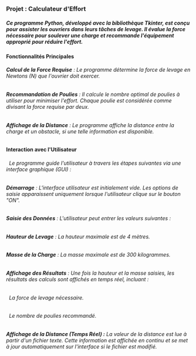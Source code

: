### **Projet : Calculateur d'Effort**



##### Ce programme Python, développé avec la bibliothèque Tkinter, est conçu pour assister les ouvriers dans leurs tâches de levage. Il évalue la force nécessaire pour soulever une charge et recommande l'équipement approprié pour réduire l'effort.









#### 	**Fonctionnalités Principales**



###### 		**Calcul de la Force Requise** : Le programme détermine la force de levage en Newtons (N) que l'ouvrier doit exercer.



###### 

###### 		**Recommandation de Poulies** : Il calcule le nombre optimal de poulies à utiliser pour minimiser l'effort. Chaque poulie est 			considérée comme divisant la force requise par deux.



###### 

###### 		**Affichage de la Distance** : Le programme affiche la distance entre la charge et un obstacle, si une telle information est 			disponible.









#### 	**Interaction avec l'Utilisateur**



###### &nbsp;	    Le programme guide l'utilisateur à travers les étapes suivantes via une interface graphique (GUI) :

###### 

###### 		**Démarrage** : L'interface utilisateur est initialement vide. Les options de saisie apparaissent uniquement lorsque l'utilisateur 			clique sur le bouton "ON".

###### 

###### 		**Saisie des Données** : L'utilisateur peut entrer les valeurs suivantes :

###### 

###### 		**Hauteur de Levage** : La hauteur maximale est de 4 mètres.

###### 

###### 		**Masse de la Charge** : La masse maximale est de 300 kilogrammes.

###### 

###### 		**Affichage des Résultats** : Une fois la hauteur et la masse saisies, les résultats des calculs sont affichés en temps réel, 			incluant :

###### 

###### &nbsp;			La force de levage nécessaire.

###### 

###### &nbsp;			Le nombre de poulies recommandé.

###### 

###### 		**Affichage de la Distance (Temps Réel) :** La valeur de la distance est lue à partir d'un fichier texte. Cette information est 			affichée en continu et se met à jour automatiquement sur l'interface si le fichier est modifié.

















